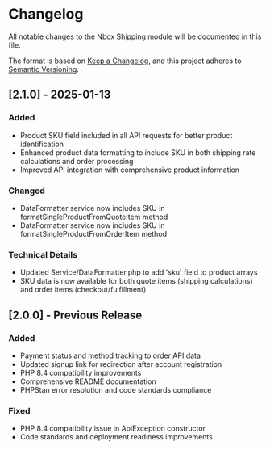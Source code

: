 # Changelog

All notable changes to the Nbox Shipping module will be documented in this file.

The format is based on [Keep a Changelog](https://keepachangelog.com/en/1.0.0/),
and this project adheres to [Semantic Versioning](https://semver.org/spec/v2.0.0.html).

## [2.1.0] - 2025-01-13

### Added
- Product SKU field included in all API requests for better product identification
- Enhanced product data formatting to include SKU in both shipping rate calculations and order processing
- Improved API integration with comprehensive product information

### Changed
- DataFormatter service now includes SKU in formatSingleProductFromQuoteItem method
- DataFormatter service now includes SKU in formatSingleProductFromOrderItem method

### Technical Details
- Updated Service/DataFormatter.php to add 'sku' field to product arrays
- SKU data is now available for both quote items (shipping calculations) and order items (checkout/fulfillment)

## [2.0.0] - Previous Release

### Added
- Payment status and method tracking to order API data
- Updated signup link for redirection after account registration
- PHP 8.4 compatibility improvements
- Comprehensive README documentation
- PHPStan error resolution and code standards compliance

### Fixed
- PHP 8.4 compatibility issue in ApiException constructor
- Code standards and deployment readiness improvements